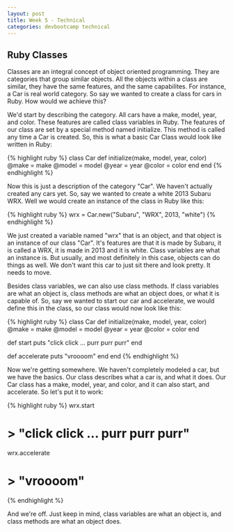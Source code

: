 ```yaml
---
layout: post
title: Week 5 - Technical
categories: devbootcamp technical
---
```



Ruby Classes
------------
Classes are an integral concept of object oriented programming. They are categories that group similar objects. All the objects within a class are similar, they have the same features, and the same capabilites. For instance, a Car is real world category. So say we wanted to create a class for cars in Ruby. How would we achieve this?

We'd start by describing the category. All cars have a make, model, year, and color. These features are called class variables in Ruby. The features of our class are set by a special method named initialize. This method is called any time a Car is created. So, this is what a basic Car Class would look like written in Ruby:

{% highlight ruby %}
class Car
  def initialize(make, model, year, color)
    @make = make
    @model = model
    @year = year
    @color = color
  end
end
{% endhighlight %}

Now this is just a description of the category "Car". We haven't actually created any cars yet. So, say we wanted to create a white 2013 Subaru WRX. Well we would create an instance of the class in Ruby like this:

{% highlight ruby %}
wrx = Car.new("Subaru", "WRX", 2013, "white")
{% endhighlight %}

We just created a variable named "wrx" that is an object, and that object is an instance of our class "Car". It's features are that it is made by Subaru, it is called a WRX, it is made in 2013 and it is white. Class variables are what an instance is. But usually, and most definitely in this case, objects can do things as well. We don't want this car to just sit there and look pretty. It needs to move.

Besides class variables, we can also use class methods. If class variables are what an object is, class methods are what an object does, or what it is capable of. So, say we wanted to start our car and accelerate, we would define this in the class, so our class would now look like this:

{% highlight ruby %}
class Car
  def initialize(make, model, year, color)
    @make = make
    @model = model
    @year = year
    @color = color
  end

  def start
    puts "click click ... purr purr purr"
  end
	
  def accelerate
    puts "vroooom"
  end
end
{% endhighlight %}

Now we're getting somewhere. We haven't completely modeled a car, but we have the basics. Our class describes what a car is, and what it does. Our Car class has a make, model, year, and color, and it can also start, and accelerate. So let's put it to work:

{% highlight ruby %}
wrx.start
# > "click click ... purr purr purr"

wrx.accelerate
# > "vroooom"
{% endhighlight %}

And we're off. Just keep in mind, class variables are what an object is, and class methods are what an object does.
